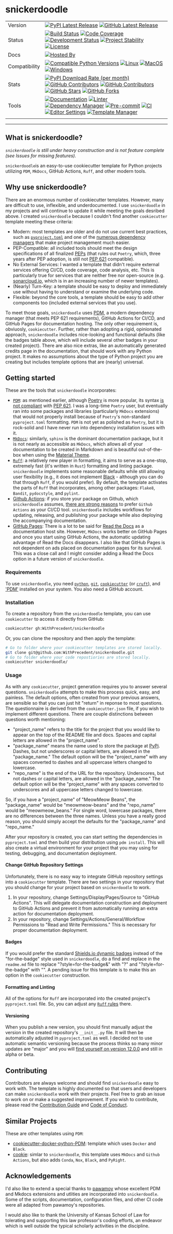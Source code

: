 # snickerdoodle

<div align="center">

| | |
| --- | --- |
| Version | [![PyPI Latest Release](https://img.shields.io/pypi/v/snickerdoodle.svg?style=for-the-badge&label=pypi&logo=PyPI&color=darkorange)](https://pypi.org/project/snickerdoodle/) [![GitHub Latest Release](https://img.shields.io/github/tag/withprecedent/snickerdoodle?style=for-the-badge&label=branch&logo=github&color=navy)](https://github.com/withprecedent/snickerdoodle/graphs/tags) 
| Status | [![Build Status](https://img.shields.io/github/actions/workflow/status/withprecedent/snickerdoodle/update.yml?branch=main&label=tests&style=for-the-badge&logo=pytest&color=cadetblue)](https://github.com/withprecedent/snickerdoodle/actions/workflows/update.yml?query=branch%3Amain) [![Code Coverage](https://img.shields.io/codecov/c/github/withprecedent/snickerdoodle?style=for-the-badge&logo=codecov&logoColor=white)](https://codecov.io/gh/withprecedent/snickerdoodle) [![Development Status](https://img.shields.io/badge/Development-Active-Green?style=for-the-badge&logo=git)](https://www.repostatus.org/#active) [![Project Stability](https://img.shields.io/badge/Stability-Alpha-firebrick?style=for-the-badge&logo=git)](https://www.repostatus.org/#active) [![License](https://img.shields.io/badge/License-Apache_2.0-blue.svg?style=for-the-badge&logo=apache&color=goldenrod)](https://opensource.org/licenses/Apache-2.0)
| Docs | [![Hosted By](https://img.shields.io/badge/hosted_by-github_pages-blue?style=for-the-badge&logo=github&color=navy)](https://withprecedent.github.io/snickerdoodle)
| Compatibility | [![Compatible Python Versions](https://img.shields.io/pypi/pyversions/snickerdoodle?style=for-the-badge&logo=python&color=darkorange)](https://pypi.python.org/pypi/snickerdoodle/) [![Linux](https://img.shields.io/badge/linux-maroon?style=for-the-badge&logo=linux&labelColor=gray)](https://www.linux.org/) [![MacOS](https://img.shields.io/badge/macos-yellow?style=for-the-badge&logo=apple&labelColor=gray)](https://www.apple.com/macos/) [![Windows](https://img.shields.io/badge/windows-blue?style=for-the-badge&logo=windows&labelColor=gray)](https://www.microsoft.com/en-us/windows?r=1)
| Stats | [![PyPI Download Rate (per month)](https://img.shields.io/pypi/dm/snickerdoodle?style=for-the-badge&logo=pypi&color=darkorange)](https://pypi.org/project/snickerdoodle) [![GitHub Contributors](https://img.shields.io/github/contributors/withprecedent/snickerdoodle?style=for-the-badge&label=contributors&logo=github&color=darksalmon)](https://github.com/withprecedent/snickerdoodle/graphs/contributors) [![GitHub Contributors](https://img.shields.io/github/issues/withprecedent/snickerdoodle?style=for-the-badge&label=issues&logo=github&color=deeppink)](https://github.com/withprecedent/snickerdoodle/graphs/contributors) [![GitHub Stars](https://img.shields.io/github/stars/withprecedent/snickerdoodle?style=for-the-badge&label=Stars&logo=github&color=firebrick)](https://github.com/withprecedent/snickerdoodle/stargazers) [![GitHub Forks](https://img.shields.io/github/forks/withprecedent/snickerdoodle?style=for-the-badge&label=forks&logo=github&color=coral)](https://github.com/withprecedent/snickerdoodle/forks)
| Tools | [![Documentation](https://img.shields.io/badge/MkDocs-magenta?style=for-the-badge&logo=markdown&labelColor=gray)](https://squidfunk.github.io/mkdocs-material/) [![Linter](https://img.shields.io/endpoint?style=for-the-badge&url=https://raw.githubusercontent.com/charliermarsh/Ruff/main/assets/badge/v2.json)](https://github.com/astral-sh/Ruff) [![Dependency Manager](https://img.shields.io/badge/PDM-blueviolet?style=for-the-badge&logo=affinity&labelColor=gray)](https://PDM.fming.dev) [![Pre-commit](https://img.shields.io/badge/pre--commit-brightgreen?style=for-the-badge&logo=pre-commit&logoColor=white&labelColor=gray)](https://github.com/TezRomacH/python-package-template/blob/master/.pre-commit-config.yaml) [![CI](https://img.shields.io/badge/github_actions-yellow?style=for-the-badge&logo=githubactions&labelColor=gray)](https://github.com/features/actions)[![Editor Settings](https://img.shields.io/badge/editor_config-blue?style=for-the-badge&logo=editorconfig&labelColor=gray)](https://github.com/features/actions) [![Template Manager](https://img.shields.io/badge/cookiecutter-brown?style=for-the-badge&logo=cookiecutter&labelColor=gray)](https://www.cookiecutter.io/)
| | |

</div>

-----

## What is snickerdoodle?

*`snickerdoodle` is still under heavy construction and is not feature complete (see Issues for missing features).*

`snickerdoodle`is an easy-to-use cookiecutter template for Python projects utilizing `PDM`, `MkDocs`, GitHub Actions, `Ruff`, and other modern tools.

## Why use snickerdoodle?

There are an enormous number of cookiecutter templates. However, many are difficult to use, inflexible, and underdocumented. I use `snickerdoodle` in my projects and will continue to update it while meeting the goals desribed above. I created `snickerdoodle` because I couldn't find another `cookiecutter` template meeting these criteria:

* Modern: most templates are older and do not use current best practices, such as [`pyproject.toml`](https://peps.python.org/pep-0621/) and one of the [numerous dependency managers](https://jairoandres.com/management-dependencies-in-python/) that make project management much easier.
* PEP-Compatible: all included tools should meet the design specifications of all finalized [PEPs](https://peps.python.org/pep-0001/) (that rules out `Poetry`, which, three years after PEP adoption, is still not [PEP 621](https://peps.python.org/pep-0621/) compatible).
* No External Services: I wanted a template that didn't require external services offering CI/CD, code coverage, code analysis, etc. This is particularly true for services that are neither free nor open-source (e.g. [sonarcloud.io](https://www.sonarsource.com/products/sonarcloud/), which is in an increasing number of newer templates).
* (Nearly) Turn-Key: a template should be easy to deploy and immediately use without having to understand or examine the underlying code.
* Flexible: beyond the core tools, a template should be easy to add other components too (included external services that you use).

To meet those goals, `snickerdoodle` uses [PDM](https://PDM.fming.dev/latest/), a modern dependency manager (that meets PEP 621 requirements), GitHub Actions for CI/CD, and GitHub Pages for documentation hosting. The only other requirement is, obviuosly, `cookiecutter`. Further, rather than adopting a rigid, opinionated approach, `snickerdoodle` includes nice-looking and functional defaults (like the badges table above, which will include several other badges in your created project). There are also nice extras, like an automatically generated credits page in the documentation, that should work with any Python project. It makes no assumptions about the type of Python project you are creating but includes template options that are (nearly) universal.

## Getting started

These are the tools that `snickerdoodle` incorporates:

* [`PDM`](https://PDM.fming.dev/latest/): as mentioned earlier, although [Poetry](https://python-poetry.org/) is more popular, its syntax [is not compliant](https://github.com/python-poetry/roadmap/issues/3) with [PEP 621](https://peps.python.org/pep-0621/). I was a long-time `Poetry` user, but eventually ran into some packages and libraries (particularly `MkDocs` extensions) that would not properly install because of `Poetry`'s non-standard `pyproject.toml` formatting. `PDM` is not yet as polished as `Poetry`, but it is rock-solid and I have never run into dependency installation issues with it.
* [`MkDocs`](https://www.MkDocs.org/): similarly, `sphinx` is the dominant documentation package, but it is not nearly as accessible as `MkDocs`, which allows all of your documentation to be created in Markdown and is beautiful out-of-the-box when using the [Material Theme](https://squidfunk.github.io/MkDocs-material/).
* [`Ruff`](https://github.com/astral-sh/Ruff): a relatively new player in formatting, it aims to serve as a one-stop, extremely fast (it's written in `Rust`) formatting and linting package. `snickerdoodle` implements some reasonable defaults while still allowing user flexibility (e.g., it does not implement [Black](https://github.com/psf/black) - although you can do that through `Ruff`, if you would prefer). By default, the template activates the parts of `Ruff` that incorporates, among other packages: `Flake8`, `Bandit`, `pydocstyle`, and `pylint`.
* [Github Actions](https://github.com/features/actions): if you store your package on Github, which `snickerdoodle` assumes, [there are strong reasons](https://resources.github.com/devops/tools/automation/actions/) to prefer `Github Actions` as your CI/CD tool. `snickerdoodle` includes workflows for updating, releasing, and publishing your package while also deploying the accompanying documentation.
* [GitHub Pages](https://pages.github.com/): There is a lot to be said for [Read the Docs](https://readthedocs.com) as a documentation host site. However, `MkDocs` works better on GitHub Pages and once you start using GitHub Actions, the automatic updating advantage of Read the Docs disappears. I also like that GitHub Pages is not dependent on ads placed on documentation pages for its survival. This was a close call and I might consider adding a Read the Docs option in a future version of `snickerdoodle`.

### Requirements

To use `snickerdoodle`, you need [`python`](https://www.python.org/), [`git`](https://git-scm.com/), [`cookiecutter`](https://www.cookiecutter.io/) (or [`cruft`](https://github.com/cruft/cruft)), and ['PDM'](https://PDM.fming.dev/latest/) installed on your system. You also need a GitHub account.

### Installation

To create a repository from the `snickerdoodle` template, you can use `cookiecutter` to access it directly from GitHub:

```sh
cookiecutter gh:WithPrecedent/snickerdoodle
```

Or, you can clone the repository and then apply the template:

```sh
# Go to folder where your cookiecutter templates are stored locally.
git clone git@github.com:WithPrecedent/snickerdoodle.git
# Go to folder where your code repostiories are stored locally.
cookiecutter snickerdoodle/
```

### Usage

As with any `cookiecutter`, project generation requires you to answer several questions. `snickerdoodle` attempts to make this process quick, easy, and painless. The default options, often created from your previous answers, are sensible so that you can just hit "return" in reponse to most questions. The questionnaire is derived from the `cookiecutter.json` file, if you wish to implement different questions. There are couple distinctions between questions worth mentioning:

* "project_name" refers to the title for the project that you would like to appear on the top of the README file and docs. Spaces and capital letters are allowed in the "project_name".
* "package_name" means the name used to store the package at [PyPi](https://pypi.org). Dashes, but not underscores or capital letters, are allowed in the "package_name." The default option will be the "project_name" with any spaces converted to dashes and all uppercase letters changed to lowercase.
* "repo_name" is the end of the URL for the repository. Underscores, but not dashes or capital letters, are allowed in the "package_name." The default option will be the "project_name" with any spaces converted to underscores and all uppercase letters changed to lowercase.

So, if you have a "project_name" of "MeowMeow Beans", the "package_name" would be "meowmeow-beans" and the "repo_name" would be "meowmeow_beans." For single word, lowercase packages, there are no differences between the three names. Unless you have a really good reason, you should simply accept the defaults for the "package_name" and "repo_name."

After your repository is created, you can start setting the dependencies in `pyproject.toml` and then build your distribution using `pdm install`. This will also create a virtual environment for your project that you may using for testing, debugging, and documentation deployment.

#### Change GitHub Repository Settings

Unfortunately, there is no easy way to integrate GitHub repository settings into a `cookiecutter` template. There are two settings in your repository that you should change for your project based on `snickerdoodle` to work.

1) In your repository, change Settings/Display/Pages/Source to "GitHub Actions". This will delegate documentation construction and deployment to GitHub Actions and prevent it from automatically running an extra action for documentation deployment.
2) In your repository, change Settings/Actions/General/Workflow Permissions to "Read and Write Permissions." This is necessary for proper documentation deployment.

#### Badges

If you would prefer the standard [Shields.io dynamic badges](https://shields.io) instead of the "for-the-badge" style used in `snickerdoodle`, do a find and replace in the `readme.md` file to replace "?style=for-the-badge&" with "?" and "?style=for-the-badge" with "". A pending issue for this template is to make this an option in the `cookiecutter` construction.

#### Formatting and Linting

All of the options for `Ruff` are incorporated into the created project's `pyproject.toml` file. So, you can adjust any [`Ruff` rules](https://beta.Ruff.rs/docs/rules/) there.

#### Versioning

When you publish a new version, you should first manually adjust the version in the created repository's `__init__.py` file. It will then be automatically adjusted in `pyproject.toml` as well. I decided not to use automatic semantic versioning because the process thinks so many minor updates are "major" and you will [find yourself on version 12.0.0](https://hynek.me/articles/semver-will-not-save-you/) and still in alpha or beta.

## Contributing

Contributors are always welcome and should find `snickerdoodle` easy to work with. The template is highly documented so that users and developers can make `snickerdoodle` work with their projects. Feel free to grab an issue to work on or make a suggested improvement. If you wish to contribute, please read the [Contribution Guide](./contributing.md) and [Code of Conduct](./code_of_conduct.md).

## Similar Projects

These are other templates using `PDM`:

* [cookiecutter-docker-python-PDM](https://github.com/mnako/cookiecutter-docker-python-PDM): template which uses `Docker` and `Black`.
* [cookie](https://github.com/chris-santiago/cookie): simlar to `snickerdoodle`, this template uses `MkDocs` and `Github Actions`, but also adds `Conda`, `Nox`, `Black`, and `PyRight`.

## Acknowledgements

I'd also like to extend a special thanks to [pawamoy](https://github.com/pawamoy) whose excellent PDM and Mkdocs extensions and utlities are incorporated into `snickerdoodle`. Some of the scripts, documentation, configuration files, and other CI code were all adapted from pawamoy's repositories.

I would also like to thank the University of Kansas School of Law for tolerating and supporting this law professor's coding efforts, an endeavor which is well outside the typical scholarly activities in the discipline.
